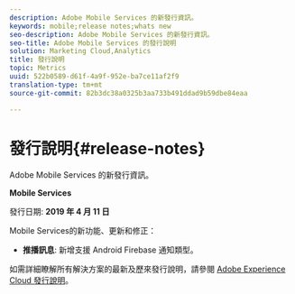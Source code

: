 ```yaml
---
description: Adobe Mobile Services 的新發行資訊。
keywords: mobile;release notes;whats new
seo-description: Adobe Mobile Services 的新發行資訊。
seo-title: Adobe Mobile Services 的發行說明
solution: Marketing Cloud,Analytics
title: 發行說明
topic: Metrics
uuid: 522b0589-d61f-4a9f-952e-ba7ce11af2f9
translation-type: tm+mt
source-git-commit: 82b3dc38a0325b3aa733b491ddad9b59dbe84eaa

---
```



# 發行說明{#release-notes}

Adobe Mobile Services 的新發行資訊。

**Mobile Services**

發行日期: **2019 年 4 月 11 日**

Mobile Services的新功能、更新和修正：

* **推播訊息**: 新增支援 Android Firebase 通知類型。

如需詳細瞭解所有解決方案的最新及歷來發行說明，請參閱 [Adobe Experience Cloud 發行說明](https://docs.adobe.com/content/help/zh-Hant/release-notes/experience-cloud/current.html)。
